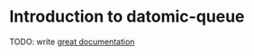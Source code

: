 # Introduction to datomic-queue

TODO: write [great documentation](http://jacobian.org/writing/what-to-write/)
